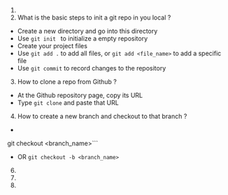 1.
2. What is the basic steps to init a git repo in you local ?
  - Create a new directory and go into this directory
  - Use ```git init ``` to initialize a empty repository
  - Create your project files
  - Use ```git add .``` to add all files, or ```git add <file_name>``` to add a specific file
  - Use ```git commit``` to record changes to the repository
3. How to clone a repo from Github ?
  - At the Github repository page, copy its URL
  - Type ```git clone``` and paste that URL   
4. How to create a new branch and checkout to that branch ?
  - ```git branch <branch_name>\ 
  git checkout <branch_name>```
  - OR ```git checkout -b <branch_name>```
6. 
7.
8.
